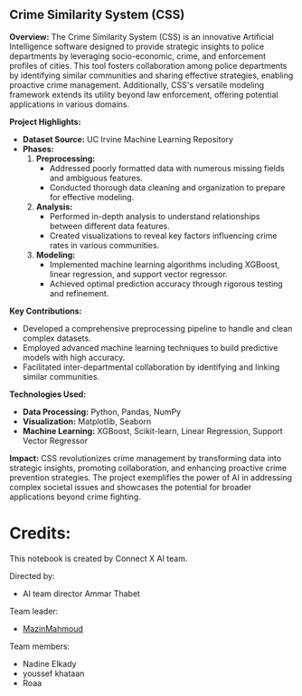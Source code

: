 ## Crime Similarity System (CSS)

**Overview:**
The Crime Similarity System (CSS) is an innovative Artificial Intelligence software designed to provide strategic insights to police departments by leveraging socio-economic, crime, and enforcement profiles of cities. This tool fosters collaboration among police departments by identifying similar communities and sharing effective strategies, enabling proactive crime management. Additionally, CSS's versatile modeling framework extends its utility beyond law enforcement, offering potential applications in various domains.

**Project Highlights:**
- **Dataset Source:** UC Irvine Machine Learning Repository
- **Phases:**
  1. **Preprocessing:** 
     - Addressed poorly formatted data with numerous missing fields and ambiguous features.
     - Conducted thorough data cleaning and organization to prepare for effective modeling.
  2. **Analysis:** 
     - Performed in-depth analysis to understand relationships between different data features.
     - Created visualizations to reveal key factors influencing crime rates in various communities.
  3. **Modeling:** 
     - Implemented machine learning algorithms including XGBoost, linear regression, and support vector regressor.
     - Achieved optimal prediction accuracy through rigorous testing and refinement.

**Key Contributions:**
- Developed a comprehensive preprocessing pipeline to handle and clean complex datasets.
- Employed advanced machine learning techniques to build predictive models with high accuracy.
- Facilitated inter-departmental collaboration by identifying and linking similar communities.

**Technologies Used:**
- **Data Processing:** Python, Pandas, NumPy
- **Visualization:** Matplotlib, Seaborn
- **Machine Learning:** XGBoost, Scikit-learn, Linear Regression, Support Vector Regressor

**Impact:**
CSS revolutionizes crime management by transforming data into strategic insights, promoting collaboration, and enhancing proactive crime prevention strategies. The project exemplifies the power of AI in addressing complex societal issues and showcases the potential for broader applications beyond crime fighting.
# Credits:

This notebook is created by Connect X AI team.



Directed by:
* AI team director Ammar Thabet

Team leader:
- [MazinMahmoud](https://github.com/MazinMahmoud)

Team members:
- Nadine Elkady
- youssef khataan 
- Roaa 
